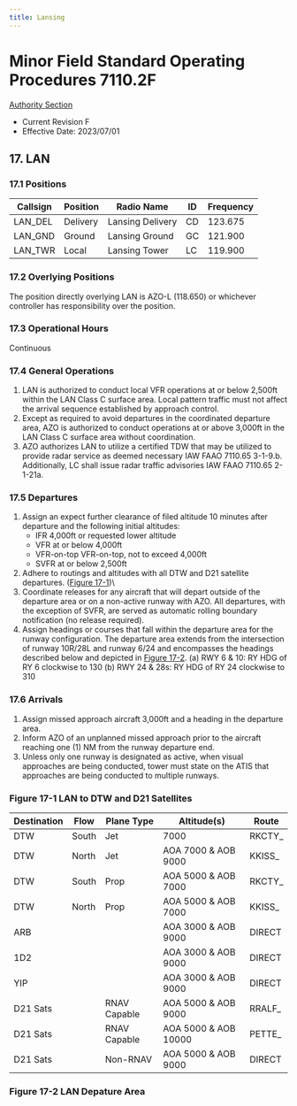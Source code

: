 ```yaml
---
title: Lansing
---
```


# Minor Field Standard Operating Procedures 7110.2F
[Authority Section](../../authority-sections/7110.2F-authority.md)
- Current Revision F
- Effective Date: 2023/07/01

## 17. LAN

### 17.1 Positions
| Callsign | Position | Radio Name | ID | Frequency |
| -- | -- | -- | -- | -- |
| LAN_DEL | Delivery |  Lansing Delivery | CD | 123.675 |
| LAN_GND | Ground |  Lansing Ground | GC | 121.900 |
| LAN_TWR | Local |  Lansing Tower | LC | 119.900 |

### 17.2 Overlying Positions
The position directly overlying LAN is AZO-L (118.650) or whichever controller has responsibility over the position.

### 17.3 Operational Hours
Continuous

### 17.4 General Operations
1. LAN is authorized to conduct local VFR operations at or below 2,500ft within the LAN Class C surface area. Local pattern traffic must not affect the arrival sequence established by approach control.
2. Except as required to avoid departures in the coordinated departure area, AZO is authorized to conduct operations at or above 3,000ft in the LAN Class C surface area without coordination.
3. AZO authorizes LAN to utilize a certified TDW that may be utilized to provide radar service as deemed necessary IAW FAAO 7110.65 3-1-9.b. Additionally, LC shall issue radar traffic advisories IAW FAAO 7110.65 2-1-21a.


### 17.5 Departures
1. Assign an expect further clearance of filed altitude 10 minutes after departure and the following initial altitudes:
    - IFR 4,000ft or requested lower altitude
    - VFR at or below 4,000ft
    - VFR-on-top VFR-on-top, not to exceed 4,000ft
    - SVFR at or below 2,500ft
2. Adhere to routings and altitudes with all DTW and D21 satellite departures. ([Figure 17-1](#figure-17-1-lan-to-dtw-and-d21-satellites))\
3. Coordinate releases for any aircraft that will depart outside of the departure area or on a non-active runway with AZO. All departures, with the exception of SVFR, are served as automatic rolling boundary notification (no release required).
4. Assign headings or courses that fall within the departure area for the runway configuration. The departure area extends from the intersection of runway 10R/28L and runway 6/24 and encompasses the headings  described below and depicted in [Figure 17-2](#figure-17-2-lan-depature-area).
(a) RWY 6 & 10: RY HDG of RY 6 clockwise to 130
(b) RWY 24 & 28s: RY HDG of RY 24 clockwise to 310


### 17.6 Arrivals
1. Assign missed approach aircraft 3,000ft and a heading in the departure area.
2. Inform AZO of an unplanned missed approach prior to the aircraft reaching one (1) NM from the runway departure end.
3. Unless only one runway is designated as active, when visual approaches are being conducted, tower must state on the ATIS that approaches are being conducted to multiple runways.

### Figure 17-1 LAN to DTW and D21 Satellites
| Destination | Flow | Plane Type | Altitude(s) | Route |
| -- | -- | -- | -- | -- |
| DTW | South | Jet | 7000 | RKCTY_ |
| DTW | North | Jet | AOA 7000 & AOB 9000 | KKISS_ |
| DTW | South | Prop | AOA 5000 & AOB 7000 | RKCTY_ | 
| DTW | North | Prop | AOA 5000 & AOB 7000 | KKISS_ | 
| ARB | | | AOA 3000 & AOB 9000 | DIRECT |
| 1D2 | | | AOA 3000 & AOB 9000 | DIRECT |
| YIP | | | AOA 3000 & AOB 9000 | DIRECT |
| D21 Sats | | RNAV Capable | AOA 5000 & AOB 9000 | RRALF_ | 
| D21 Sats | | RNAV Capable | AOA 5000 & AOB 10000 | PETTE_ | 
| D21 Sats | | Non-RNAV | AOA 5000 & AOB 9000 | DIRECT | 


### Figure 17-2 LAN Depature Area
